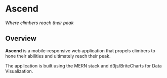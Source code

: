 # Ascend

_Where climbers reach their peak_

## Overview

**Ascend** is a mobile-responsive web application that propels climbers to hone their abilities and ultimately reach their peak.

The application is built using the MERN stack and d3js/BriteCharts for Data Visualization.
